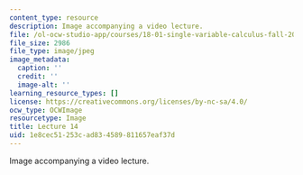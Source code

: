 ```yaml
---
content_type: resource
description: Image accompanying a video lecture.
file: /ol-ocw-studio-app/courses/18-01-single-variable-calculus-fall-2006/1e8cec51253cad834589811657eaf37d_lec14.jpg
file_size: 2986
file_type: image/jpeg
image_metadata:
  caption: ''
  credit: ''
  image-alt: ''
learning_resource_types: []
license: https://creativecommons.org/licenses/by-nc-sa/4.0/
ocw_type: OCWImage
resourcetype: Image
title: Lecture 14
uid: 1e8cec51-253c-ad83-4589-811657eaf37d
---
```

Image accompanying a video lecture.